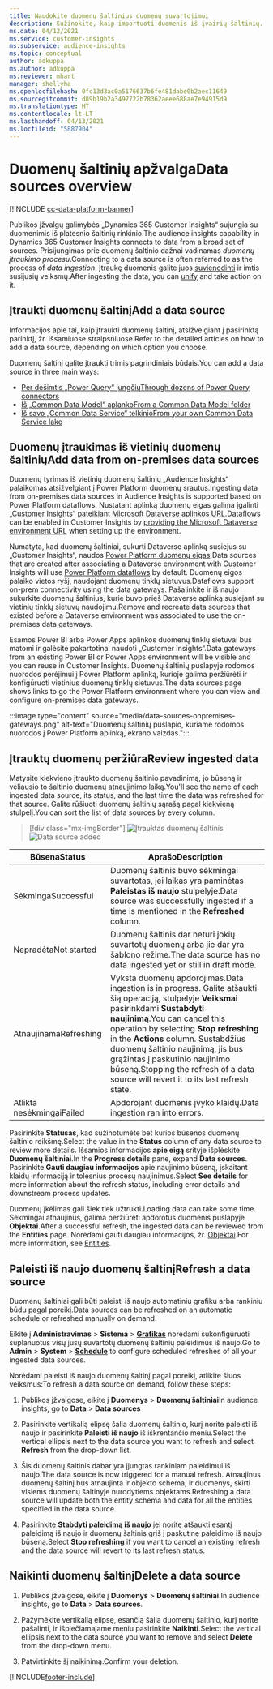 ```yaml
---
title: Naudokite duomenų šaltinius duomenų suvartojimui
description: Sužinokite, kaip importuoti duomenis iš įvairių šaltinių.
ms.date: 04/12/2021
ms.service: customer-insights
ms.subservice: audience-insights
ms.topic: conceptual
author: adkuppa
ms.author: adkuppa
ms.reviewer: mhart
manager: shellyha
ms.openlocfilehash: 0fc13d3ac0a5176637b6fe481dabe0b2aec11649
ms.sourcegitcommit: d89b19b2a3497722b78362aeee688ae7e94915d9
ms.translationtype: HT
ms.contentlocale: lt-LT
ms.lasthandoff: 04/13/2021
ms.locfileid: "5887904"
---
```

# <a name="data-sources-overview"></a><span data-ttu-id="9566c-103">Duomenų šaltinių apžvalga</span><span class="sxs-lookup"><span data-stu-id="9566c-103">Data sources overview</span></span>

[!INCLUDE [cc-data-platform-banner](../includes/cc-data-platform-banner.md)]

<span data-ttu-id="9566c-104">Publikos įžvalgų galimybės „Dynamics 365 Customer Insights“ sujungia su duomenimis iš platesnio šaltinių rinkinio.</span><span class="sxs-lookup"><span data-stu-id="9566c-104">The audience insights capability in Dynamics 365 Customer Insights connects to data from a broad set of sources.</span></span> <span data-ttu-id="9566c-105">Prisijungimas prie duomenų šaltinio dažnai vadinamas *duomenų įtraukimo procesu*.</span><span class="sxs-lookup"><span data-stu-id="9566c-105">Connecting to a data source is often referred to as the process of *data ingestion*.</span></span> <span data-ttu-id="9566c-106">Įtraukę duomenis galite juos [suvienodinti](data-unification.md) ir imtis susijusių veiksmų.</span><span class="sxs-lookup"><span data-stu-id="9566c-106">After ingesting the data, you can [unify](data-unification.md) and take action on it.</span></span>

## <a name="add-a-data-source"></a><span data-ttu-id="9566c-107">Įtraukti duomenų šaltinį</span><span class="sxs-lookup"><span data-stu-id="9566c-107">Add a data source</span></span>

<span data-ttu-id="9566c-108">Informacijos apie tai, kaip įtraukti duomenų šaltinį, atsižvelgiant į pasirinktą parinktį, žr. išsamiuose straipsniuose.</span><span class="sxs-lookup"><span data-stu-id="9566c-108">Refer to the detailed articles on how to add a data source, depending on which option you choose.</span></span>

<span data-ttu-id="9566c-109">Duomenų šaltinį galite įtraukti trimis pagrindiniais būdais.</span><span class="sxs-lookup"><span data-stu-id="9566c-109">You can add a data source in three main ways:</span></span>

- [<span data-ttu-id="9566c-110">Per dešimtis „Power Query“ jungčių</span><span class="sxs-lookup"><span data-stu-id="9566c-110">Through dozens of Power Query connectors</span></span>](connect-power-query.md)
- [<span data-ttu-id="9566c-111">Iš „Common Data Model“ aplanko</span><span class="sxs-lookup"><span data-stu-id="9566c-111">From a Common Data Model folder</span></span>](connect-common-data-model.md)
- [<span data-ttu-id="9566c-112">Iš savo „Common Data Service“ telkinio</span><span class="sxs-lookup"><span data-stu-id="9566c-112">From your own Common Data Service lake</span></span>](connect-common-data-service-lake.md)

## <a name="add-data-from-on-premises-data-sources"></a><span data-ttu-id="9566c-113">Duomenų įtraukimas iš vietinių duomenų šaltinių</span><span class="sxs-lookup"><span data-stu-id="9566c-113">Add data from on-premises data sources</span></span>

<span data-ttu-id="9566c-114">Duomenų tyrimas iš vietinių duomenų šaltinių „Audience Insights“ palaikomas atsižvelgiant į Power Platform duomenų srautus.</span><span class="sxs-lookup"><span data-stu-id="9566c-114">Ingesting data from on-premises data sources in Audience Insights is supported based on Power Platform dataflows.</span></span> <span data-ttu-id="9566c-115">Nustatant aplinką duomenų eigas galima įgalinti „Customer Insights“ [pateikiant Microsoft Dataverse aplinkos URL](manage-environments.md#create-an-environment-in-an-existing-organization).</span><span class="sxs-lookup"><span data-stu-id="9566c-115">Dataflows can be enabled in Customer Insights by [providing the Microsoft Dataverse environment URL](manage-environments.md#create-an-environment-in-an-existing-organization) when setting up the environment.</span></span>

<span data-ttu-id="9566c-116">Numatyta, kad duomenų šaltiniai, sukurti Dataverse aplinką susiejus su „Customer Insights“, naudos [Power Platform duomenų eigas](/power-query/dataflows/overview-dataflows-across-power-platform-dynamics-365).</span><span class="sxs-lookup"><span data-stu-id="9566c-116">Data sources that are created after associating a Dataverse environment with Customer Insights will use [Power Platform dataflows](/power-query/dataflows/overview-dataflows-across-power-platform-dynamics-365) by default.</span></span> <span data-ttu-id="9566c-117">Duomenų eigos palaiko vietos ryšį, naudojant duomenų tinklų sietuvus.</span><span class="sxs-lookup"><span data-stu-id="9566c-117">Dataflows support on-prem connectivity using the data gateways.</span></span> <span data-ttu-id="9566c-118">Pašalinkite ir iš naujo sukurkite duomenų šaltinius, kurie buvo prieš Dataverse aplinką susiejant su vietinių tinklų sietuvų naudojimu.</span><span class="sxs-lookup"><span data-stu-id="9566c-118">Remove and recreate data sources that existed before a Dataverse environment was associated to use the on-premises data gateways.</span></span>

<span data-ttu-id="9566c-119">Esamos Power BI arba Power Apps aplinkos duomenų tinklų sietuvai bus matomi ir galėsite pakartotinai naudoti „Customer Insights“.</span><span class="sxs-lookup"><span data-stu-id="9566c-119">Data gateways from an existing Power BI or Power Apps environment will be visible and you can reuse in Customer Insights.</span></span> <span data-ttu-id="9566c-120">Duomenų šaltinių puslapyje rodomos nuorodos perėjimui į Power Platform aplinką, kurioje galima peržiūrėti ir konfigūruoti vietinius duomenų tinklų sietuvus.</span><span class="sxs-lookup"><span data-stu-id="9566c-120">The data sources page shows links to go the Power Platform environment where you can view and configure on-premises data gateways.</span></span>

:::image type="content" source="media/data-sources-onpremises-gateways.png" alt-text="Duomenų šaltinių puslapio, kuriame rodomos nuorodos į Power Platform aplinką, ekrano vaizdas.":::

## <a name="review-ingested-data"></a><span data-ttu-id="9566c-122">Įtrauktų duomenų peržiūra</span><span class="sxs-lookup"><span data-stu-id="9566c-122">Review ingested data</span></span>

<span data-ttu-id="9566c-123">Matysite kiekvieno įtraukto duomenų šaltinio pavadinimą, jo būseną ir vėliausio to šaltinio duomenų atnaujinimo laiką.</span><span class="sxs-lookup"><span data-stu-id="9566c-123">You'll see the name of each ingested data source, its status, and the last time the data was refreshed for that source.</span></span> <span data-ttu-id="9566c-124">Galite rūšiuoti duomenų šaltinių sąrašą pagal kiekvieną stulpelį.</span><span class="sxs-lookup"><span data-stu-id="9566c-124">You can sort the list of data sources by every column.</span></span>

> [!div class="mx-imgBorder"]
> <span data-ttu-id="9566c-125">![Įtrauktas duomenų šaltinis](media/configure-data-datasource-added.png "Įtrauktas duomenų šaltinis")</span><span class="sxs-lookup"><span data-stu-id="9566c-125">![Data source added](media/configure-data-datasource-added.png "Data source added")</span></span>

|<span data-ttu-id="9566c-126">Būsena</span><span class="sxs-lookup"><span data-stu-id="9566c-126">Status</span></span>  |<span data-ttu-id="9566c-127">Aprašo</span><span class="sxs-lookup"><span data-stu-id="9566c-127">Description</span></span>  |
|---------|---------|
|<span data-ttu-id="9566c-128">Sėkminga</span><span class="sxs-lookup"><span data-stu-id="9566c-128">Successful</span></span>   |<span data-ttu-id="9566c-129">Duomenų šaltinis buvo sėkmingai suvartotas, jei laikas yra paminėtas **Paleistas iš naujo** stulpelyje.</span><span class="sxs-lookup"><span data-stu-id="9566c-129">Data source was successfully ingested if a time is mentioned in the **Refreshed** column.</span></span>
|<span data-ttu-id="9566c-130">Nepradėta</span><span class="sxs-lookup"><span data-stu-id="9566c-130">Not started</span></span>   |<span data-ttu-id="9566c-131">Duomenų šaltinis dar neturi jokių suvartotų duomenų arba jie dar yra šablono režime.</span><span class="sxs-lookup"><span data-stu-id="9566c-131">The data source has no data ingested yet or still in draft mode.</span></span>         |
|<span data-ttu-id="9566c-132">Atnaujinama</span><span class="sxs-lookup"><span data-stu-id="9566c-132">Refreshing</span></span>    |<span data-ttu-id="9566c-133">Vyksta duomenų apdorojimas.</span><span class="sxs-lookup"><span data-stu-id="9566c-133">Data ingestion is in progress.</span></span> <span data-ttu-id="9566c-134">Galite atšaukti šią operaciją, stulpelyje **Veiksmai** pasirinkdami **Sustabdyti naujinimą**.</span><span class="sxs-lookup"><span data-stu-id="9566c-134">You can cancel this operation by selecting **Stop refreshing** in the **Actions** column.</span></span> <span data-ttu-id="9566c-135">Sustabdžius duomenų šaltinio naujinimą, jis bus grąžintas į paskutinio naujinimo būseną.</span><span class="sxs-lookup"><span data-stu-id="9566c-135">Stopping the refresh of a data source will revert it to its last refresh state.</span></span>       |
|<span data-ttu-id="9566c-136">Atlikta nesėkmingai</span><span class="sxs-lookup"><span data-stu-id="9566c-136">Failed</span></span>     |<span data-ttu-id="9566c-137">Apdorojant duomenis įvyko klaidų.</span><span class="sxs-lookup"><span data-stu-id="9566c-137">Data ingestion ran into errors.</span></span>         |

<span data-ttu-id="9566c-138">Pasirinkite **Statusas**, kad sužinotumėte bet kurios būsenos duomenų šaltinio reikšmę.</span><span class="sxs-lookup"><span data-stu-id="9566c-138">Select the value in the **Status** column of any data source to review more details.</span></span> <span data-ttu-id="9566c-139">Išsamios informacijos **apie eigą** srityje išplėskite  **Duomenų šaltiniai**.</span><span class="sxs-lookup"><span data-stu-id="9566c-139">In the **Progress details** pane, expand **Data sources**.</span></span> <span data-ttu-id="9566c-140">Pasirinkite **Gauti daugiau informacijos** apie naujinimo būseną, įskaitant klaidų informaciją ir tolesnius procesų naujinimus.</span><span class="sxs-lookup"><span data-stu-id="9566c-140">Select **See details** for more information about the refresh status, including error details and downstream process updates.</span></span>

<span data-ttu-id="9566c-141">Duomenų įkėlimas gali šiek tiek užtrukti.</span><span class="sxs-lookup"><span data-stu-id="9566c-141">Loading data can take some time.</span></span> <span data-ttu-id="9566c-142">Sėkmingai atnaujinus, galima peržiūrėti apdorotus duomenis puslapyje **Objektai**.</span><span class="sxs-lookup"><span data-stu-id="9566c-142">After a successful refresh, the ingested data can be reviewed from the **Entities** page.</span></span> <span data-ttu-id="9566c-143">Norėdami gauti daugiau informacijos, žr. [Objektai](entities.md).</span><span class="sxs-lookup"><span data-stu-id="9566c-143">For more information, see [Entities](entities.md).</span></span>

## <a name="refresh-a-data-source"></a><span data-ttu-id="9566c-144">Paleisti iš naujo duomenų šaltinį</span><span class="sxs-lookup"><span data-stu-id="9566c-144">Refresh a data source</span></span>

<span data-ttu-id="9566c-145">Duomenų šaltiniai gali būti paleisti iš naujo automatiniu grafiku arba rankiniu būdu pagal poreikį.</span><span class="sxs-lookup"><span data-stu-id="9566c-145">Data sources can be refreshed on an automatic schedule or refreshed manually on demand.</span></span> 

<span data-ttu-id="9566c-146">Eikite į **Administravimas** > **Sistema** > [**Grafikas**](system.md#schedule-tab) norėdami sukonfigūruoti suplanuotus visų jūsų suvartotų duomenų šaltinių paleidimus iš naujo.</span><span class="sxs-lookup"><span data-stu-id="9566c-146">Go to **Admin** > **System** > [**Schedule**](system.md#schedule-tab) to configure scheduled refreshes of all your ingested data sources.</span></span>

<span data-ttu-id="9566c-147">Norėdami paleisti iš naujo duomenų šaltinį pagal poreikį, atlikite šiuos veiksmus:</span><span class="sxs-lookup"><span data-stu-id="9566c-147">To refresh a data source on demand, follow these steps:</span></span>

1. <span data-ttu-id="9566c-148">Publikos įžvalgose, eikite į **Duomenys** > **Duomenų šaltiniai**</span><span class="sxs-lookup"><span data-stu-id="9566c-148">In audience insights, go to **Data** > **Data sources**</span></span>

2. <span data-ttu-id="9566c-149">Pasirinkite vertikalią elipsę šalia duomenų šaltinio, kurį norite paleisti iš naujo ir pasirinkite **Paleisti iš naujo** iš iškrentančio meniu.</span><span class="sxs-lookup"><span data-stu-id="9566c-149">Select the vertical ellipsis next to the data source you want to refresh and select **Refresh** from the drop-down list.</span></span>

3. <span data-ttu-id="9566c-150">Šis duomenų šaltinis dabar yra įjungtas rankiniam paleidimui iš naujo.</span><span class="sxs-lookup"><span data-stu-id="9566c-150">The data source is now triggered for a manual refresh.</span></span> <span data-ttu-id="9566c-151">Atnaujinus duomenų šaltinį bus atnaujinta ir objekto schema, ir duomenys, skirti visiems duomenų šaltinyje nurodytiems objektams.</span><span class="sxs-lookup"><span data-stu-id="9566c-151">Refreshing a data source will update both the entity schema and data for all the entities specified in the data source.</span></span>

4. <span data-ttu-id="9566c-152">Pasirinkite **Stabdyti paleidimą iš naujo** jei norite atšaukti esantį paleidimą iš naujo ir duomenų šaltinis grįš į paskutinę paleidimo iš naujo būseną.</span><span class="sxs-lookup"><span data-stu-id="9566c-152">Select **Stop refreshing** if you want to cancel an existing refresh and the data source will revert to its last refresh status.</span></span>

## <a name="delete-a-data-source"></a><span data-ttu-id="9566c-153">Naikinti duomenų šaltinį</span><span class="sxs-lookup"><span data-stu-id="9566c-153">Delete a data source</span></span>

1. <span data-ttu-id="9566c-154">Publikos įžvalgose, eikite į **Duomenys** > **Duomenų šaltiniai**.</span><span class="sxs-lookup"><span data-stu-id="9566c-154">In audience insights, go to **Data** > **Data sources**.</span></span>

2. <span data-ttu-id="9566c-155">Pažymėkite vertikalią elipsę, esančią šalia duomenų šaltinio, kurį norite pašalinti, ir išplečiamajame meniu pasirinkite **Naikinti**.</span><span class="sxs-lookup"><span data-stu-id="9566c-155">Select the vertical ellipsis next to the data source you want to remove and select **Delete** from the drop-down menu.</span></span>

3. <span data-ttu-id="9566c-156">Patvirtinkite šį naikinimą.</span><span class="sxs-lookup"><span data-stu-id="9566c-156">Confirm your deletion.</span></span>


[!INCLUDE[footer-include](../includes/footer-banner.md)]

